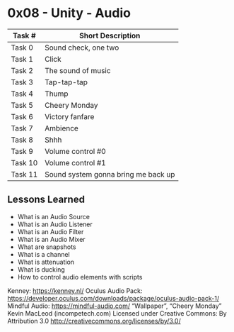 # 0x08 - Unity - Audio
Task # | Short Description
-------|------------
Task 0 | Sound check, one two
Task 1 | Click
Task 2 | The sound of music
Task 3 | Tap-tap-tap
Task 4 | Thump
Task 5 | Cheery Monday
Task 6 | Victory fanfare
Task 7 | Ambience
Task 8 | Shhh
Task 9 | Volume control #0
Task 10 | Volume control #1
Task 11 | Sound system gonna bring me back up


 ## Lessons Learned
* What is an Audio Source
* What is an Audio Listener
* What is an Audio Filter
* What is an Audio Mixer
* What are snapshots
* What is a channel
* What is attenuation
* What is ducking
* How to control audio elements with scripts

Kenney: https://kenney.nl/
Oculus Audio Pack: https://developer.oculus.com/downloads/package/oculus-audio-pack-1/
Mindful Audio: https://mindful-audio.com/
“Wallpaper”, “Cheery Monday” Kevin MacLeod (incompetech.com)
Licensed under Creative Commons: By Attribution 3.0
http://creativecommons.org/licenses/by/3.0/